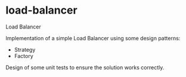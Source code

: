 # load-balancer
Load Balancer 

Implementation of a simple Load Balancer using some design patterns:

- Strategy
- Factory

Design of some unit tests to ensure the solution works correctly.
